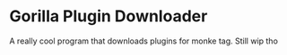 # Gorilla Plugin Downloader

A really cool program that downloads plugins for monke tag.
Still wip tho
